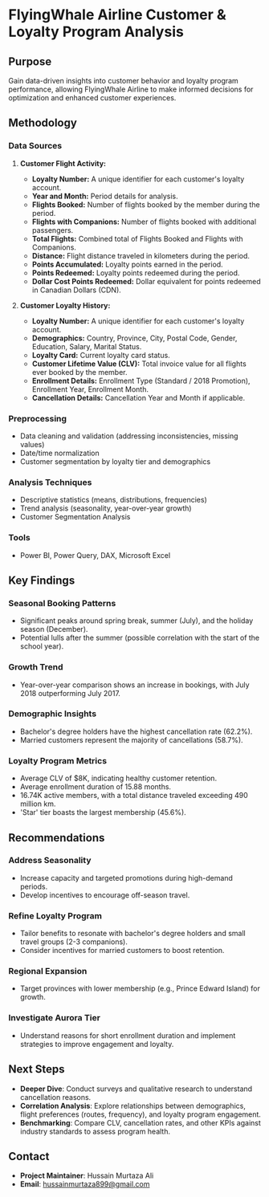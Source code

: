 # FlyingWhale Airline Customer & Loyalty Program Analysis

## Purpose
Gain data-driven insights into customer behavior and loyalty program performance, allowing FlyingWhale Airline to make informed decisions for optimization and enhanced customer experiences.

## Methodology
### Data Sources

1. **Customer Flight Activity:**
   - **Loyalty Number:** A unique identifier for each customer's loyalty account.
   - **Year and Month:** Period details for analysis.
   - **Flights Booked:** Number of flights booked by the member during the period.
   - **Flights with Companions:** Number of flights booked with additional passengers.
   - **Total Flights:** Combined total of Flights Booked and Flights with Companions.
   - **Distance:** Flight distance traveled in kilometers during the period.
   - **Points Accumulated:** Loyalty points earned in the period.
   - **Points Redeemed:** Loyalty points redeemed during the period.
   - **Dollar Cost Points Redeemed:** Dollar equivalent for points redeemed in Canadian Dollars (CDN).
   
2. **Customer Loyalty History:**
   - **Loyalty Number:** A unique identifier for each customer's loyalty account.
   - **Demographics:** Country, Province, City, Postal Code, Gender, Education, Salary, Marital Status.
   - **Loyalty Card:** Current loyalty card status.
   - **Customer Lifetime Value (CLV):** Total invoice value for all flights ever booked by the member.
   - **Enrollment Details:** Enrollment Type (Standard / 2018 Promotion), Enrollment Year, Enrollment Month.
   - **Cancellation Details:** Cancellation Year and Month if applicable.

### Preprocessing
- Data cleaning and validation (addressing inconsistencies, missing values)
- Date/time normalization
- Customer segmentation by loyalty tier and demographics
### Analysis Techniques
- Descriptive statistics (means, distributions, frequencies)
- Trend analysis (seasonality, year-over-year growth)
- Customer Segmentation Analysis
### Tools
- Power BI, Power Query, DAX, Microsoft Excel

## Key Findings
### Seasonal Booking Patterns
- Significant peaks around spring break, summer (July), and the holiday season (December).
- Potential lulls after the summer (possible correlation with the start of the school year).
### Growth Trend
- Year-over-year comparison shows an increase in bookings, with July 2018 outperforming July 2017.
### Demographic Insights
- Bachelor's degree holders have the highest cancellation rate (62.2%).
- Married customers represent the majority of cancellations (58.7%).
### Loyalty Program Metrics
- Average CLV of $8K, indicating healthy customer retention.
- Average enrollment duration of 15.88 months.
- 16.74K active members, with a total distance traveled exceeding 490 million km.
- 'Star' tier boasts the largest membership (45.6%).

## Recommendations
### Address Seasonality
- Increase capacity and targeted promotions during high-demand periods.
- Develop incentives to encourage off-season travel.
### Refine Loyalty Program
- Tailor benefits to resonate with bachelor's degree holders and small travel groups (2-3 companions).
- Consider incentives for married customers to boost retention.
### Regional Expansion
- Target provinces with lower membership (e.g., Prince Edward Island) for growth.
### Investigate Aurora Tier
- Understand reasons for short enrollment duration and implement strategies to improve engagement and loyalty.

## Next Steps
- **Deeper Dive**: Conduct surveys and qualitative research to understand cancellation reasons.
- **Correlation Analysis**: Explore relationships between demographics, flight preferences (routes, frequency), and loyalty program engagement.
- **Benchmarking**: Compare CLV, cancellation rates, and other KPIs against industry standards to assess program health.

## Contact
- **Project Maintainer**: Hussain Murtaza Ali
- **Email**: hussainmurtaza899@gmail.com
